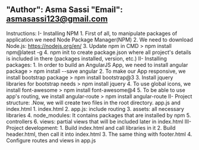 "Author": Asma Sassi
"Email": asmasassi123@gmail.com
--------------------------------------------------
Instructions:
I- Installing NPM
    1. First of all, to manipulate packages of application we need Node Package Manager(NPM)
    2. We need to download Node.js: https://nodejs.org/en/
    3. Update npm in CMD > npm install npm@latest -g
    4. npm init to create package.json where all project's details is included in there (packages installed, version, etc.)
II- Installing packages:
    1. In order to build an AngularJS App, we need to install angular package > npm install --save angular
    2. To make our App responsive, we install bootstrap package > npm install bootstrap@3
    3. Install jquery libraries for bootstrap needs > npm install jquery
    4. To use global icons, we install font-awesome > npm install font-awesome@4
    5. To be able to use app's routing, we install angular-route > npm install angular-route
II- Project structure: 
    .Now, we will create two files in the root directory. app.js and index.html
    1. index.html 
    2. app.js: include routing
    3. assets: all necessary libraries
    4. node_modules: It contains packages that are installed by npm
    5. controllers
    6. views: partial views that will be included later in index.html
III- Project development:
    1. Build index.html and call libraries in it
    2. Build header.html, then call it into index.html
    3. The same thing with footer.html
    4. Configure routes and views in app.js
 

